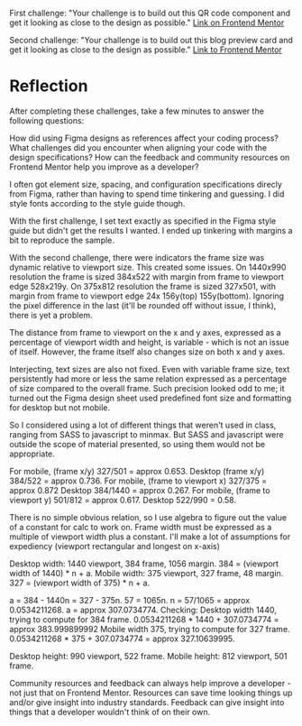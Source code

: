 First challenge:  "Your challenge is to build out this QR code component and get it looking as close to the design as possible." [Link on Frontend Mentor](https://www.frontendmentor.io/challenges/qr-code-component-iux_sIO_H)

Second challenge: "Your challenge is to build out this blog preview card and get it looking as close to the design as possible." [Link to Frontend Mentor](https://www.frontendmentor.io/challenges/blog-preview-card-ckPaj01IcS)


# Reflection

After completing these challenges, take a few minutes to answer the following questions:

How did using Figma designs as references affect your coding process?
What challenges did you encounter when aligning your code with the design specifications?
How can the feedback and community resources on Frontend Mentor help you improve as a developer?

I often got element size, spacing, and configuration specifications direcly from Figma, rather than having to spend time tinkering and guessing.  I did style fonts according to the style guide though.

With the first challenge, I set text exactly as specified in the Figma style guide but didn't get the results I wanted.  I ended up tinkering with margins a bit to reproduce the sample.

With the second challenge, there were indicators the frame size was dynamic relative to viewport size.  This created some issues.  On 1440x990 resolution the frame is sized 384x522 with margin from frame to viewport edge 528x219y.  On 375x812 resolution the frame is sized 327x501, with margin from frame to viewport edge 24x 156y(top) 155y(bottom).  Ignoring the pixel difference in the last (it'll be rounded off without issue, I think), there is yet a problem.

The distance from frame to viewport on the x and y axes, expressed as a percentage of viewport width and height, is variable - which is not an issue of itself.  However, the frame itself also changes size on both x and y axes.

Interjecting, text sizes are also not fixed.  Even with variable frame size, text persistently had more or less the same relation expressed as a percentage of size compared to the overall frame.  Such precision looked odd to me; it turned out the Figma design sheet used predefined font size and formatting for desktop but not mobile.

So I considered using a lot of different things that weren't used in class, ranging from SASS to javascript to minmax.  But SASS and javascript were outside the scope of material presented, so using them would not be appropriate.

For mobile, (frame x/y) 327/501 = approx 0.653.  Desktop (frame x/y) 384/522 = approx 0.736.
For mobile, (frame to viewport x) 327/375 = approx 0.872  Desktop 384/1440 = approx 0.267.
For mobile, (frame to viewport y) 501/812 = approx 0.617.  Desktop 522/990 = 0.58.

There is no simple obvious relation, so I use algebra to figure out the value of a constant for calc to work on.  Frame width must be expressed as a multiple of viewport width plus a constant.  I'll make a lot of assumptions for expediency (viewport rectangular and longest on x-axis)

Desktop width:  1440 viewport, 384 frame, 1056 margin.  384 = (viewport width of 1440) * n + a.
Mobile width: 375 viewport, 327 frame, 48 margin.  327 = (viewport width of 375) * n + a.

a = 384 - 1440n = 327 - 375n.  57 = 1065n.  n = 57/1065 = approx 0.0534211268.  a = approx 307.0734774.
Checking:
Desktop width 1440, trying to compute for 384 frame.  0.0534211268 * 1440 + 307.0734774 = approx 383.999899992
Mobile width 375, trying to compute for 327 frame.  0.0534211268 * 375 + 307.0734774 = approx 327.10639995.

Desktop height:  990 viewport, 522 frame.
Mobile height: 812 viewport, 501 frame.

Community resources and feedback can always help improve a developer - not just that on Frontend Mentor.  Resources can save time looking things up and/or give insight into industry standards.  Feedback can give insight into things that a developer wouldn't think of on their own.